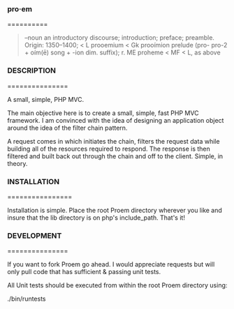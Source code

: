 ### pro·em
==========

> –noun
> an introductory discourse; introduction; preface; preamble.
> Origin:
> 1350–1400; < L prooemium < Gk prooímion prelude (pro- pro-2 + oím(ē) song + -ion dim. suffix);
> r. ME proheme < MF < L, as above

### DESCRIPTION
===============

A small, simple, PHP MVC.

The main objective here is to create a small, simple, fast PHP MVC framework. I am convinced
with the idea of designing an application object around the idea of the filter chain pattern.

A request comes in which initiates the chain, filters the request data while building all of
the resources required to respond. The response is then filtered and built back out through
the chain and off to the client. Simple, in theory.

### INSTALLATION
================

Installation is simple. Place the root Proem directory wherever you like and insure that the
lib directory is on php's include_path. That's it!

### DEVELOPMENT
===============

If you want to fork Proem go ahead. I would appreciate requests but will only pull code that
has sufficient & passing unit tests.

All Unit tests should be executed from within the root Proem directory using:

./bin/runtests